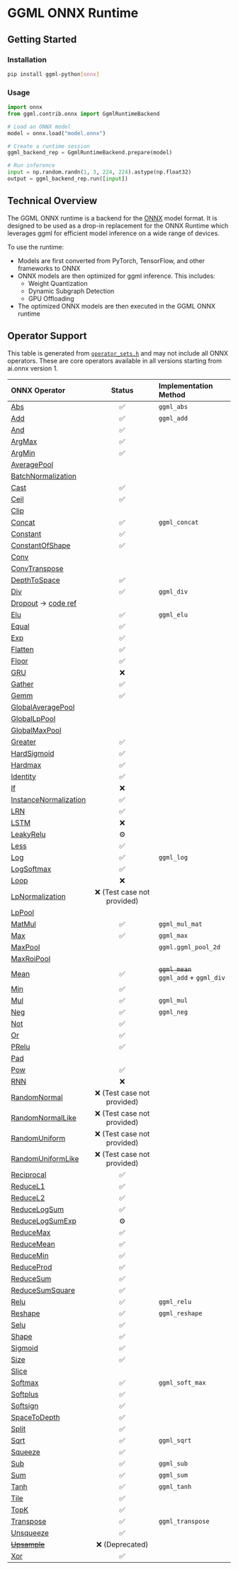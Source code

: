 # GGML ONNX Runtime

## Getting Started

### Installation

```bash
pip install ggml-python[onnx]
```

### Usage

```python
import onnx
from ggml.contrib.onnx import GgmlRuntimeBackend

# Load an ONNX model
model = onnx.load("model.onnx")

# Create a runtime session
ggml_backend_rep = GgmlRuntimeBackend.prepare(model)

# Run inference
input = np.random.randn(1, 3, 224, 224).astype(np.float32)
output = ggml_backend_rep.run([input])
```

## Technical Overview

The GGML ONNX runtime is a backend for the [ONNX](https://onnx.ai/) model format. It is designed to be used as a drop-in replacement for the ONNX Runtime which leverages ggml for efficient model inference on a wide range of devices.

To use the runtime:

- Models are first converted from PyTorch, TensorFlow, and other frameworks to ONNX
- ONNX models are then optimized for ggml inference. This includes:
    - Weight Quantization
    - Dynamic Subgraph Detection
    - GPU Offloading
- The optimized ONNX models are then executed in the GGML ONNX runtime


## Operator Support

This table is generated from [`operator_sets.h`](https://github.com/onnx/onnx/blob/main/onnx/defs/operator_sets.h) and may not include all ONNX operators. These are core operators available in all versions starting from ai.onnx version 1.

| ONNX Operator | Status | Implementation Method |
|:--------------------------------------------------------------------------------------------------|:------------------:|:----------------|
| [Abs](https://github.com/onnx/onnx/blob/main/docs/Operators.md#Abs)                               | :white_check_mark: | `ggml_abs`       |
| [Add](https://github.com/onnx/onnx/blob/main/docs/Operators.md#Add)                               | :white_check_mark: | `ggml_add`       |
| [And](https://github.com/onnx/onnx/blob/main/docs/Operators.md#And)                               | :white_check_mark: |                  |
| [ArgMax](https://github.com/onnx/onnx/blob/main/docs/Operators.md#ArgMax)                         | :white_check_mark: |                  |
| [ArgMin](https://github.com/onnx/onnx/blob/main/docs/Operators.md#ArgMin)                         | :white_check_mark: |                  |
| [AveragePool](https://github.com/onnx/onnx/blob/main/docs/Operators.md#AveragePool)               |                    |                  |
| [BatchNormalization](https://github.com/onnx/onnx/blob/main/docs/Operators.md#BatchNormalization) |                    |                  |
| [Cast](https://github.com/onnx/onnx/blob/main/docs/Operators.md#Cast)                             | :white_check_mark: |                  |
| [Ceil](https://github.com/onnx/onnx/blob/main/docs/Operators.md#Ceil)                             | :white_check_mark: |                  |
| [Clip](https://github.com/onnx/onnx/blob/main/docs/Operators.md#Clip)                             |                    |                  |
| [Concat](https://github.com/onnx/onnx/blob/main/docs/Operators.md#Concat)                         | :white_check_mark: | `ggml_concat`    |
| [Constant](https://github.com/onnx/onnx/blob/main/docs/Operators.md#Constant)                     | :white_check_mark: |                  |
| [ConstantOfShape](https://github.com/onnx/onnx/blob/main/docs/Operators.md#ConstantOfShape)       | :white_check_mark: |                  |
| [Conv](https://github.com/onnx/onnx/blob/main/docs/Operators.md#Conv)                             |                    |                  |
| [ConvTranspose](https://github.com/onnx/onnx/blob/main/docs/Operators.md#ConvTranspose)           |                    |                  |
| [DepthToSpace](https://github.com/onnx/onnx/blob/main/docs/Operators.md#DepthToSpace)             | :white_check_mark: |                  |
| [Div](https://github.com/onnx/onnx/blob/main/docs/Operators.md#Div)                               | :white_check_mark: | `ggml_div`       |
| [Dropout](https://github.com/onnx/onnx/blob/main/docs/Operators.md#Dropout) -> [code ref](https://github.com/onnx/onnx/blob/main/onnx/backend/test/case/node/dropout.py)                      |                    |                  |
| [Elu](https://github.com/onnx/onnx/blob/main/docs/Operators.md#Elu)                               | :white_check_mark: | `ggml_elu`       |
| [Equal](https://github.com/onnx/onnx/blob/main/docs/Operators.md#Equal)                           | :white_check_mark: |                  |
| [Exp](https://github.com/onnx/onnx/blob/main/docs/Operators.md#Exp)                               | :white_check_mark: |                  |
| [Flatten](https://github.com/onnx/onnx/blob/main/docs/Operators.md#Flatten)                       | :white_check_mark: |                  |
| [Floor](https://github.com/onnx/onnx/blob/main/docs/Operators.md#Floor)                           | :white_check_mark: |                  |
| [GRU](https://github.com/onnx/onnx/blob/main/docs/Operators.md#GRU)                               |       :x:          |                  |
| [Gather](https://github.com/onnx/onnx/blob/main/docs/Operators.md#Gather)                         | :white_check_mark: |                  |
| [Gemm](https://github.com/onnx/onnx/blob/main/docs/Operators.md#Gemm)                             | :white_check_mark: |                  |
| [GlobalAveragePool](https://github.com/onnx/onnx/blob/main/docs/Operators.md#GlobalAveragePool)   |                    |                  |
| [GlobalLpPool](https://github.com/onnx/onnx/blob/main/docs/Operators.md#GlobalLpPool)             |                    |                  |
| [GlobalMaxPool](https://github.com/onnx/onnx/blob/main/docs/Operators.md#GlobalMaxPool)           |                    |                  |
| [Greater](https://github.com/onnx/onnx/blob/main/docs/Operators.md#Greater)                       | :white_check_mark: |                  |
| [HardSigmoid](https://github.com/onnx/onnx/blob/main/docs/Operators.md#HardSigmoid)               | :white_check_mark: |                  |
| [Hardmax](https://github.com/onnx/onnx/blob/main/docs/Operators.md#Hardmax)                       | :white_check_mark: |                  |
| [Identity](https://github.com/onnx/onnx/blob/main/docs/Operators.md#Identity)                     | :white_check_mark: |                  |
| [If](https://github.com/onnx/onnx/blob/main/docs/Operators.md#If)                                 |       :x:          |                  |
| [InstanceNormalization](https://github.com/onnx/onnx/blob/main/docs/Operators.md#InstanceNormalization)| :white_check_mark: |             |
| [LRN](https://github.com/onnx/onnx/blob/main/docs/Operators.md#LRN)                               | :white_check_mark: |                  |
| [LSTM](https://github.com/onnx/onnx/blob/main/docs/Operators.md#LSTM)                             |       :x:          |                  |
| [LeakyRelu](https://github.com/onnx/onnx/blob/main/docs/Operators.md#LeakyRelu)                   |         ⚙️          |                  |
| [Less](https://github.com/onnx/onnx/blob/main/docs/Operators.md#Less)                             | :white_check_mark: |                  |
| [Log](https://github.com/onnx/onnx/blob/main/docs/Operators.md#Log)                               | :white_check_mark: | `ggml_log`       |
| [LogSoftmax](https://github.com/onnx/onnx/blob/main/docs/Operators.md#LogSoftmax)                 | :white_check_mark: |                  |
| [Loop](https://github.com/onnx/onnx/blob/main/docs/Operators.md#Loop)                             |       :x:          |                  |
| [LpNormalization](https://github.com/onnx/onnx/blob/main/docs/Operators.md#LpNormalization)       |:x: (Test case not provided)|                  |
| [LpPool](https://github.com/onnx/onnx/blob/main/docs/Operators.md#LpPool)                         |                    |                  |
| [MatMul](https://github.com/onnx/onnx/blob/main/docs/Operators.md#MatMul)                         | :white_check_mark: | `ggml_mul_mat`   |
| [Max](https://github.com/onnx/onnx/blob/main/docs/Operators.md#Max)                               | :white_check_mark: | `ggml_max`       |
| [MaxPool](https://github.com/onnx/onnx/blob/main/docs/Operators.md#MaxPool)                       |                    |`ggml.ggml_pool_2d`|
| [MaxRoiPool](https://github.com/onnx/onnx/blob/main/docs/Operators.md#MaxRoiPool)                 |                    |                  |
| [Mean](https://github.com/onnx/onnx/blob/main/docs/Operators.md#Mean)                             | :white_check_mark: |~~`ggml_mean`~~<br />`ggml_add` + `ggml_div`|
| [Min](https://github.com/onnx/onnx/blob/main/docs/Operators.md#Min)                               | :white_check_mark: |                  |
| [Mul](https://github.com/onnx/onnx/blob/main/docs/Operators.md#Mul)                               | :white_check_mark: | `ggml_mul`       |
| [Neg](https://github.com/onnx/onnx/blob/main/docs/Operators.md#Neg)                               | :white_check_mark: | `ggml_neg`       |
| [Not](https://github.com/onnx/onnx/blob/main/docs/Operators.md#Not)                               | :white_check_mark: |                  |
| [Or](https://github.com/onnx/onnx/blob/main/docs/Operators.md#Or)                                 | :white_check_mark: |                  |
| [PRelu](https://github.com/onnx/onnx/blob/main/docs/Operators.md#PRelu)                           | :white_check_mark: |                  |
| [Pad](https://github.com/onnx/onnx/blob/main/docs/Operators.md#Pad)                               |                    |                  |
| [Pow](https://github.com/onnx/onnx/blob/main/docs/Operators.md#Pow)                               | :white_check_mark: |                  |
| [RNN](https://github.com/onnx/onnx/blob/main/docs/Operators.md#RNN)                               |       :x:          |                  |
| [RandomNormal](https://github.com/onnx/onnx/blob/main/docs/Operators.md#RandomNormal)             |:x: (Test case not provided)|                  |
| [RandomNormalLike](https://github.com/onnx/onnx/blob/main/docs/Operators.md#RandomNormalLike)     |:x: (Test case not provided)|                  |
| [RandomUniform](https://github.com/onnx/onnx/blob/main/docs/Operators.md#RandomUniform)           |:x: (Test case not provided)|                  |
| [RandomUniformLike](https://github.com/onnx/onnx/blob/main/docs/Operators.md#RandomUniformLike)   |:x: (Test case not provided)|                  |
| [Reciprocal](https://github.com/onnx/onnx/blob/main/docs/Operators.md#Reciprocal)                 | :white_check_mark: |                  |
| [ReduceL1](https://github.com/onnx/onnx/blob/main/docs/Operators.md#ReduceL1)                     | :white_check_mark: |                  |
| [ReduceL2](https://github.com/onnx/onnx/blob/main/docs/Operators.md#ReduceL2)                     | :white_check_mark: |                  |
| [ReduceLogSum](https://github.com/onnx/onnx/blob/main/docs/Operators.md#ReduceLogSum)             | :white_check_mark: |                  |
| [ReduceLogSumExp](https://github.com/onnx/onnx/blob/main/docs/Operators.md#ReduceLogSumExp)       |        ⚙️           |                  |
| [ReduceMax](https://github.com/onnx/onnx/blob/main/docs/Operators.md#ReduceMax)                   | :white_check_mark: |                  |
| [ReduceMean](https://github.com/onnx/onnx/blob/main/docs/Operators.md#ReduceMean)                 | :white_check_mark: |                  |
| [ReduceMin](https://github.com/onnx/onnx/blob/main/docs/Operators.md#ReduceMin)                   | :white_check_mark: |                  |
| [ReduceProd](https://github.com/onnx/onnx/blob/main/docs/Operators.md#ReduceProd)                 | :white_check_mark: |                  |
| [ReduceSum](https://github.com/onnx/onnx/blob/main/docs/Operators.md#ReduceSum)                   | :white_check_mark: |                  |
| [ReduceSumSquare](https://github.com/onnx/onnx/blob/main/docs/Operators.md#ReduceSumSquare)       | :white_check_mark: |                  |
| [Relu](https://github.com/onnx/onnx/blob/main/docs/Operators.md#Relu)                             | :white_check_mark: | `ggml_relu`      |
| [Reshape](https://github.com/onnx/onnx/blob/main/docs/Operators.md#Reshape)                       | :white_check_mark: | `ggml_reshape`   |
| [Selu](https://github.com/onnx/onnx/blob/main/docs/Operators.md#Selu)                             | :white_check_mark: |                  |
| [Shape](https://github.com/onnx/onnx/blob/main/docs/Operators.md#Shape)                           | :white_check_mark: |                  |
| [Sigmoid](https://github.com/onnx/onnx/blob/main/docs/Operators.md#Sigmoid)                       | :white_check_mark: |                  |
| [Size](https://github.com/onnx/onnx/blob/main/docs/Operators.md#Size)                             | :white_check_mark: |                  |
| [Slice](https://github.com/onnx/onnx/blob/main/docs/Operators.md#Slice)                           |                    |                  |
| [Softmax](https://github.com/onnx/onnx/blob/main/docs/Operators.md#Softmax)                       | :white_check_mark: | `ggml_soft_max`  |
| [Softplus](https://github.com/onnx/onnx/blob/main/docs/Operators.md#Softplus)                     | :white_check_mark: |                  |
| [Softsign](https://github.com/onnx/onnx/blob/main/docs/Operators.md#Softsign)                     | :white_check_mark: |                  |
| [SpaceToDepth](https://github.com/onnx/onnx/blob/main/docs/Operators.md#SpaceToDepth)             | :white_check_mark: |                  |
| [Split](https://github.com/onnx/onnx/blob/main/docs/Operators.md#Split)                           | :white_check_mark: |                  |
| [Sqrt](https://github.com/onnx/onnx/blob/main/docs/Operators.md#Sqrt)                             | :white_check_mark: | `ggml_sqrt`      |
| [Squeeze](https://github.com/onnx/onnx/blob/main/docs/Operators.md#Squeeze)                       | :white_check_mark: |                  |
| [Sub](https://github.com/onnx/onnx/blob/main/docs/Operators.md#Sub)                               | :white_check_mark: | `ggml_sub`       |
| [Sum](https://github.com/onnx/onnx/blob/main/docs/Operators.md#Sum)                               | :white_check_mark: | `ggml_sum`       |
| [Tanh](https://github.com/onnx/onnx/blob/main/docs/Operators.md#Tanh)                             | :white_check_mark: | `ggml_tanh`      |
| [Tile](https://github.com/onnx/onnx/blob/main/docs/Operators.md#Tile)                             | :white_check_mark: |                  |
| [TopK](https://github.com/onnx/onnx/blob/main/docs/Operators.md#TopK)                             | :white_check_mark: |                  |
| [Transpose](https://github.com/onnx/onnx/blob/main/docs/Operators.md#Transpose)                   | :white_check_mark: | `ggml_transpose` |
| [Unsqueeze](https://github.com/onnx/onnx/blob/main/docs/Operators.md#Unsqueeze)                   | :white_check_mark: |                  |
| ~~[Upsample](https://github.com/onnx/onnx/blob/main/docs/Operators.md#Upsample)~~                 |  :x: (Deprecated)  |                  |
| [Xor](https://github.com/onnx/onnx/blob/main/docs/Operators.md#Xor)                               | :white_check_mark: |                  |
